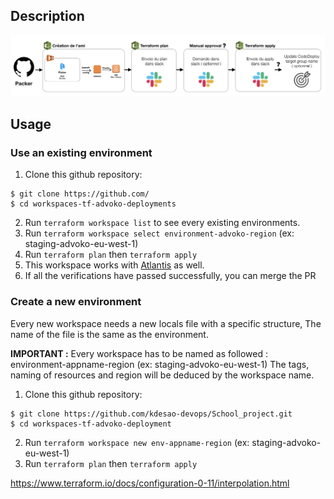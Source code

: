 ## Description

![Screenshot](pipeline-packer.png)

## Usage

### Use an existing environment

1. Clone this github repository:
```
$ git clone https://github.com/
$ cd workspaces-tf-advoko-deployments
```
2. Run `terraform workspace list` to see every existing environments.
3. Run `terraform workspace select environment-advoko-region` (ex: staging-advoko-eu-west-1)
4. Run `terraform plan` then `terraform apply`
5. This workspace works with [Atlantis](https://www.runatlantis.io/) as well.
6. If all the verifications have passed successfully, you can merge the PR

### Create a new environment
Every new workspace needs a new locals file with a specific structure, The name of the file is the same as the environment.

**IMPORTANT :** Every workspace has to be named as followed : environment-appname-region (ex: staging-advoko-eu-west-1)
The tags, naming of resources and region will be deduced by the workspace name.

1. Clone this github repository:
```
$ git clone https://github.com/kdesao-devops/School_project.git
$ cd workspaces-tf-advoko-deployment
```
2. Run `terraform workspace new env-appname-region` (ex: staging-advoko-eu-west-1)
3. Run `terraform plan` then `terraform apply`

https://www.terraform.io/docs/configuration-0-11/interpolation.html
